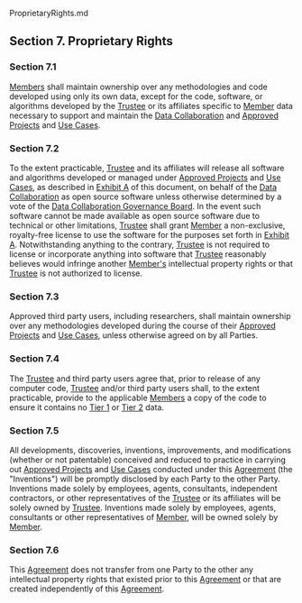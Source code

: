 ProprietaryRights.md

## Section 7. Proprietary Rights
### Section 7.1
[Members](Definition) shall maintain ownership over any methodologies and code developed using only its own data, except for the code, software, or algorithms developed by the [Trustee](Definition) or its affiliates specific to [Member](Definition) data necessary to support and maintain the [Data Collaboration](Definition) and [Approved Projects](Exhibit) and [Use Cases](Exhibit).

### Section 7.2
To the extent practicable, [Trustee](Definition) and its affiliates will release all software and algorithms developed or managed under [Approved Projects](Exhibit) and [Use Cases](Exhibit), as described in [Exhibit A](Exhibit) of this document, on behalf of the [Data Collaboration](Definition) as open source software unless otherwise determined by a vote of the [Data Collaboration Governance Board](Definition). In the event such software cannot be made available as open source software due to technical or other limitations, [Trustee](Definition) shall grant [Member](Definition) a non-exclusive, royalty-free license to use the software for the purposes set forth in [Exhibit A](Exhibit). Notwithstanding anything to the contrary, [Trustee](Definition) is not required to license or incorporate anything into software that [Trustee](Definition) reasonably believes would infringe another [Member's](Definition) intellectual property rights or that [Trustee](Definition) is not authorized to license.
 
### Section 7.3
Approved third party users, including researchers, shall maintain ownership over any methodologies developed during the course of their [Approved Projects](Exhibit) and [Use Cases](Exhibit), unless otherwise agreed on by all Parties.

### Section 7.4
The [Trustee](Definition) and third party users agree that, prior to release of any computer code, [Trustee](Definition) and/or third party users shall, to the extent practicable, provide to the applicable [Members](Definition) a copy of the code to ensure it contains no [Tier 1](Definition) or [Tier 2](Definition) data.

### Section 7.5
All developments, discoveries, inventions, improvements, and modifications (whether or not patentable) conceived and reduced to practice in carrying out [Approved Projects](Exhibit) and [Use Cases](Exhibit) conducted under this [Agreement](Definition) (the "Inventions") will be promptly disclosed by each Party to the other Party. Inventions made solely by employees, agents, consultants, independent contractors, or other representatives of the [Trustee](Definition) or its affiliates will be solely owned by [Trustee](Definition). Inventions made solely by employees, agents, consultants or other representatives of [Member](Definition), will be owned solely by [Member](Definition).

### Section 7.6
This [Agreement](Definition) does not transfer from one Party to the other any intellectual property rights that existed prior to this [Agreement](Definition) or that are created independently of this [Agreement](Definition).